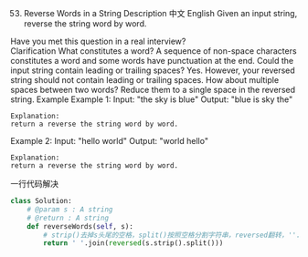 53. Reverse Words in a String
Description
中文
English
Given an input string, reverse the string word by word.

Have you met this question in a real interview?  
Clarification
What constitutes a word?
A sequence of non-space characters constitutes a word and some words have punctuation at the end.
Could the input string contain leading or trailing spaces?
Yes. However, your reversed string should not contain leading or trailing spaces.
How about multiple spaces between two words?
Reduce them to a single space in the reversed string.
Example
Example 1:
	Input:  "the sky is blue"
	Output:  "blue is sky the"
	
	Explanation: 
	return a reverse the string word by word.

Example 2:
	Input:  "hello world"
	Output:  "world hello"
	
	Explanation: 
	return a reverse the string word by word.




一行代码解决

```python
class Solution:
    # @param s : A string
    # @return : A string
    def reverseWords(self, s):
        # strip()去掉s头尾的空格，split()按照空格分割字符串，reversed翻转，''.join按照空格连接字符串
        return ' '.join(reversed(s.strip().split()))
```
